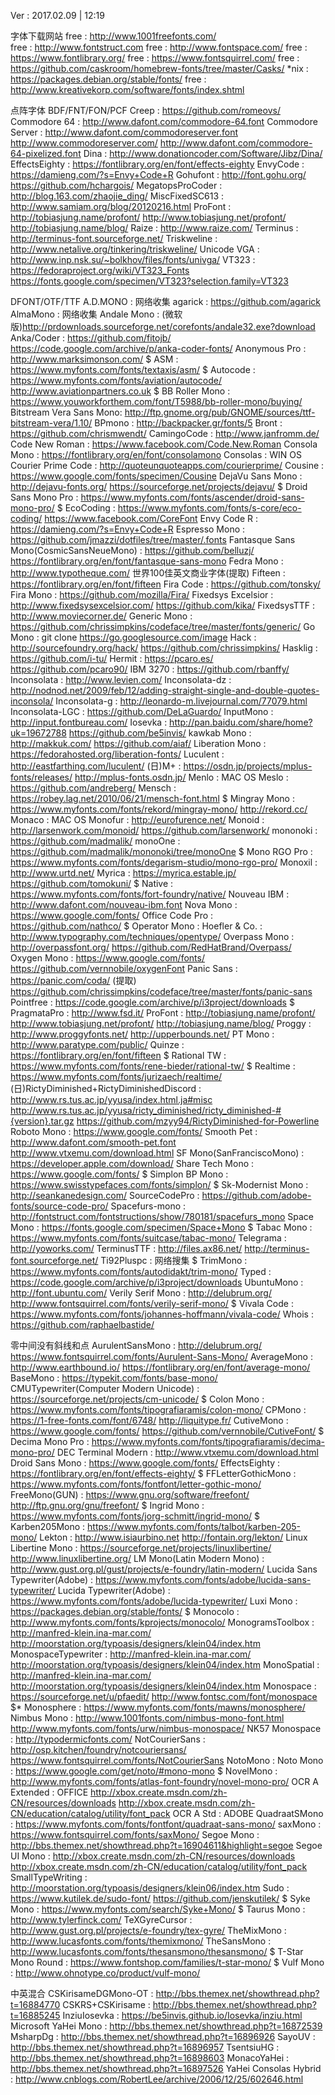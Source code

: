 ﻿Ver : 2017.02.09 | 12:19


字体下载网站 <FreeFonts Download>
free : http://www.1001freefonts.com/<br>
free : http://www.fontstruct.com
free : http://www.fontspace.com/
free : https://www.fontlibrary.org/
free : https://www.fontsquirrel.com/
free : https://github.com/caskroom/homebrew-fonts/tree/master/Casks/
*nix : https://packages.debian.org/stable/fonts/
free : http://www.kreativekorp.com/software/fonts/index.shtml



点阵字体 BDF/FNT/FON/PCF <BitmapFonts>
Creep : https://github.com/romeovs/
Commodore 64 : http://www.dafont.com/commodore-64.font
Commodore Server : http://www.dafont.com/commodoreserver.font http://www.commodoreserver.com/
http://www.dafont.com/commodore-64-pixelized.font
Dina : http://www.donationcoder.com/Software/Jibz/Dina/
EffectsEighty : https://fontlibrary.org/en/font/effects-eighty
EnvyCode : https://damieng.com/?s=Envy+Code+R
Gohufont : http://font.gohu.org/ https://github.com/hchargois/
MegatopsProCoder : http://blog.163.com/zhaojie_ding/
MiscFixedSC613 : http://www.samiam.org/blog/20120216.html
ProFont : http://tobiasjung.name/profont/ http://www.tobiasjung.net/profont/ http://tobiasjung.name/blog/
Raize : http://www.raize.com/
Terminus : http://terminus-font.sourceforge.net/
Triskweline : http://www.netalive.org/tinkering/triskweline/
Unicode VGA : http://www.inp.nsk.su/~bolkhov/files/fonts/univga/
VT323 : https://fedoraproject.org/wiki/VT323_Fonts https://fonts.google.com/specimen/VT323?selection.family=VT323


DFONT/OTF/TTF
A.D.MONO : 网络收集
agarick : https://github.com/agarick
AlmaMono : 网络收集
Andale Mono : (微软版)http://prdownloads.sourceforge.net/corefonts/andale32.exe?download
Anka/Coder : https://github.com/fitojb/ https://code.google.com/archive/p/anka-coder-fonts/
Anonymous Pro : http://www.marksimonson.com/
$ ASM : https://www.myfonts.com/fonts/textaxis/asm/
$ Autocode : https://www.myfonts.com/fonts/aviation/autocode/ http://www.aviationpartners.co.uk
$ BB Roller Mono : https://www.youworkforthem.com/font/T5988/bb-roller-mono/buying/
Bitstream Vera Sans Mono: http://ftp.gnome.org/pub/GNOME/sources/ttf-bitstream-vera/1.10/
BPmono : http://backpacker.gr/fonts/5
Bront : https://github.com/chrismwendt/
CamingoCode : http://www.janfromm.de/
Code New Roman : https://www.facebook.com/Code.New.Roman
Consola Mono : https://fontlibrary.org/en/font/consolamono
Consolas : WIN OS
Courier Prime Code : http://quoteunquoteapps.com/courierprime/
Cousine : https://www.google.com/fonts/specimen/Cousine
DejaVu Sans Mono : http://dejavu-fonts.org/ https://sourceforge.net/projects/dejavu/
$ Droid Sans Mono Pro : https://www.myfonts.com/fonts/ascender/droid-sans-mono-pro/
$ EcoCoding : https://www.myfonts.com/fonts/s-core/eco-coding/ https://www.facebook.com/CoreFont
Envy Code R : https://damieng.com/?s=Envy+Code+R
Espresso Mono : https://github.com/jmazzi/dotfiles/tree/master/.fonts
Fantasque Sans Mono(CosmicSansNeueMono) : https://github.com/belluzj/ https://fontlibrary.org/en/font/fantasque-sans-mono
Fedra Mono : http://www.typotheque.com/ 世界100佳英文商业字体(提取)
Fifteen : https://fontlibrary.org/en/font/fifteen
Fira Code : https://github.com/tonsky/
Fira Mono : https://github.com/mozilla/Fira/
Fixedsys Excelsior : http://www.fixedsysexcelsior.com/ https://github.com/kika/
FixedsysTTF : http://www.moviecorner.de/
Generic Mono : https://github.com/chrissimpkins/codeface/tree/master/fonts/generic/
Go Mono : git clone https://go.googlesource.com/image
Hack : http://sourcefoundry.org/hack/ https://github.com/chrissimpkins/
Hasklig : https://github.com/i-tu/
Hermit : https://pcaro.es/ https://github.com/pcaro90/
IBM 3270 : https://github.com/rbanffy/
Inconsolata : http://www.levien.com/
Inconsolata-dz : http://nodnod.net/2009/feb/12/adding-straight-single-and-double-quotes-inconsola/
Inconsolata-g : http://leonardo-m.livejournal.com/77079.html
Inconsolata-LGC : https://github.com/DeLaGuardo/
InputMono : http://input.fontbureau.com/
Iosevka : http://pan.baidu.com/share/home?uk=19672788 https://github.com/be5invis/
kawkab Mono : http://makkuk.com/ https://github.com/aiaf/
Liberation Mono : https://fedorahosted.org/liberation-fonts/
Luculent : http://eastfarthing.com/luculent/
(日)M+ : https://osdn.jp/projects/mplus-fonts/releases/ http://mplus-fonts.osdn.jp/
Menlo : MAC OS
Meslo : https://github.com/andreberg/
Mensch : https://robey.lag.net/2010/06/21/mensch-font.html
$ Mingray Mono : https://www.myfonts.com/fonts/rekord/mingray-mono/ http://rekord.cc/
Monaco : MAC OS
Monofur : http://eurofurence.net/
Monoid : http://larsenwork.com/monoid/ https://github.com/larsenwork/
mononoki : https://github.com/madmalik/
monoOne : https://github.com/madmalik/mononoki/tree/monoOne
$ Mono RGO Pro : https://www.myfonts.com/fonts/degarism-studio/mono-rgo-pro/
Monoxil : http://www.urtd.net/
Myrica : https://myrica.estable.jp/ https://github.com/tomokuni/
$ Native : https://www.myfonts.com/fonts/fort-foundry/native/
Nouveau IBM : http://www.dafont.com/nouveau-ibm.font
Nova Mono : https://www.google.com/fonts/
Office Code Pro : https://github.com/nathco/
$ Operator Mono : Hoefler & Co. : http://www.typography.com/techniques/opentype/
Overpass Mono : http://overpassfont.org/ https://github.com/RedHatBrand/Overpass/
Oxygen Mono : https://www.google.com/fonts/ https://github.com/vernnobile/oxygenFont
Panic Sans : https://panic.com/coda/ (提取) https://github.com/chrissimpkins/codeface/tree/master/fonts/panic-sans
Pointfree : https://code.google.com/archive/p/i3project/downloads
$ PragmataPro : http://www.fsd.it/
ProFont : http://tobiasjung.name/profont/ http://www.tobiasjung.net/profont/ http://tobiasjung.name/blog/
Proggy : http://www.proggyfonts.net/ http://upperbounds.net/
PT Mono : http://www.paratype.com/public/
Quinze : https://fontlibrary.org/en/font/fifteen
$ Rational TW : https://www.myfonts.com/fonts/rene-bieder/rational-tw/
$ Realtime : https://www.myfonts.com/fonts/jurizaech/realtime/
(日)RictyDiminished+RictyDiminishedDiscord : http://www.rs.tus.ac.jp/yyusa/index.html.ja#misc http://www.rs.tus.ac.jp/yyusa/ricty_diminished/ricty_diminished-#{version}.tar.gz https://github.com/mzyy94/RictyDiminished-for-Powerline
Roboto Mono : https://www.google.com/fonts/
Smooth Pet : http://www.dafont.com/smooth-pet.font http://www.vtxemu.com/download.html
SF Mono(SanFranciscoMono) : https://developer.apple.com/download/
Share Tech Mono : https://www.google.com/fonts/
$ Simplon BP Mono : https://www.swisstypefaces.com/fonts/simplon/
$ Sk-Modernist Mono : http://seankanedesign.com/
SourceCodePro : https://github.com/adobe-fonts/source-code-pro/
Spacefurs-mono : http://fontstruct.com/fontstructions/show/780181/spacefurs_mono
Space Mono : https://fonts.google.com/specimen/Space+Mono
$ Tabac Mono : https://www.myfonts.com/fonts/suitcase/tabac-mono/
Telegrama : http://yoworks.com/
TerminusTTF : http://files.ax86.net/ http://terminus-font.sourceforge.net/
Ti92Pluspc : 网络搜集
$ TrimMono : https://www.myfonts.com/fonts/autodidakt/trim-mono/
Typed : https://code.google.com/archive/p/i3project/downloads
UbuntuMono : http://font.ubuntu.com/
Verily Serif Mono : http://delubrum.org/ http://www.fontsquirrel.com/fonts/verily-serif-mono/
$ Vivala Code : https://www.myfonts.com/fonts/johannes-hoffmann/vivala-code/
Whois : https://github.com/raphaelbastide/


零中间没有斜线和点 <Zero Without Slashed And Dotted>
AurulentSansMono : http://delubrum.org/ https://www.fontsquirrel.com/fonts/Aurulent-Sans-Mono/
AverageMono : http://www.earthbound.io/ https://fontlibrary.org/en/font/average-mono/
BaseMono : https://typekit.com/fonts/base-mono/
CMUTypewriter(Computer Modern Unicode) : https://sourceforge.net/projects/cm-unicode/
$ Colon Mono : https://www.myfonts.com/fonts/tipografiaramis/colon-mono/
CPMono : https://1-free-fonts.com/font/6748/ http://liquitype.fr/
CutiveMono : https://www.google.com/fonts/ https://github.com/vernnobile/CutiveFont/
$ Decima Mono Pro : https://www.myfonts.com/fonts/tipografiaramis/decima-mono-pro/
DEC Terminal Modern : http://www.vtxemu.com/download.html
Droid Sans Mono : https://www.google.com/fonts/
EffectsEighty : https://fontlibrary.org/en/font/effects-eighty/
$ FFLetterGothicMono : https://www.myfonts.com/fonts/fontfont/letter-gothic-mono/
FreeMono(GUN) : https://www.gnu.org/software/freefont/ http://ftp.gnu.org/gnu/freefont/
$ Ingrid Mono : https://www.myfonts.com/fonts/jorg-schmitt/ingrid-mono/
$ Karben205Mono : https://www.myfonts.com/fonts/talbot/karben-205-mono/
Lekton : http://www.isiaurbino.net http://fontain.org/lekton/
Linux Libertine Mono : https://sourceforge.net/projects/linuxlibertine/ http://www.linuxlibertine.org/
LM Mono(Latin Modern Mono) : http://www.gust.org.pl/gust/projects/e-foundry/latin-modern/
Lucida Sans Typewriter(Adobe) : https://www.myfonts.com/fonts/adobe/lucida-sans-typewriter/
Lucida Typewriter(Adobe) : https://www.myfonts.com/fonts/adobe/lucida-typewriter/
Luxi Mono : https://packages.debian.org/stable/fonts/
$ Monocolo : http://www.myfonts.com/fonts/kprojects/monocolo/
MonogramsToolbox : http://manfred-klein.ina-mar.com/ http://moorstation.org/typoasis/designers/klein04/index.htm
MonospaceTypewriter : http://manfred-klein.ina-mar.com/ http://moorstation.org/typoasis/designers/klein04/index.htm
MonoSpatial : http://manfred-klein.ina-mar.com/ http://moorstation.org/typoasis/designers/klein04/index.htm
Monospace : https://sourceforge.net/u/pfaedit/ http://www.fontsc.com/font/monospace
$* Monosphere : https://www.myfonts.com/fonts/mawns/monosphere/
Nimbus Mono : http://www.1001fonts.com/nimbus-mono-font.html http://www.myfonts.com/fonts/urw/nimbus-monospace/
NK57 Monospace : http://typodermicfonts.com/
NotCourierSans : http://osp.kitchen/foundry/notcouriersans/ https://www.fontsquirrel.com/fonts/NotCourierSans
NotoMono : Noto Mono : https://www.google.com/get/noto/#mono-mono
$ NovelMono : http://www.myfonts.com/fonts/atlas-font-foundry/novel-mono-pro/
OCR A Extended : OFFICE http://xbox.create.msdn.com/zh-CN/resources/downloads http://xbox.create.msdn.com/zh-CN/education/catalog/utility/font_pack
OCR A Std : ADOBE
QuadraatSMono : https://www.myfonts.com/fonts/fontfont/quadraat-sans-mono/
saxMono : https://www.fontsquirrel.com/fonts/saxMono/
Segoe Mono : http://bbs.themex.net/showthread.php?t=16904611&highlight=segoe
Segoe UI Mono : http://xbox.create.msdn.com/zh-CN/resources/downloads http://xbox.create.msdn.com/zh-CN/education/catalog/utility/font_pack
SmallTypeWriting : http://moorstation.org/typoasis/designers/klein06/index.htm
Sudo : https://www.kutilek.de/sudo-font/ https://github.com/jenskutilek/
$ Syke Mono : https://www.myfonts.com/search/Syke+Mono/
$ Taurus Mono : http://www.tylerfinck.com/
TeXGyreCursor : http://www.gust.org.pl/projects/e-foundry/tex-gyre/
TheMixMono : http://www.lucasfonts.com/fonts/themixmono/
TheSansMono : http://www.lucasfonts.com/fonts/thesansmono/thesansmono/
$ T-Star Mono Round : https://www.fontshop.com/families/t-star-mono/
$ Vulf Mono : http://www.ohnotype.co/product/vulf-mono/


中英混合 <Latin Mix CJK>
CSKirisameDGMono-OT : http://bbs.themex.net/showthread.php?t=16884770
CSKRS+CSKirisame : http://bbs.themex.net/showthread.php?t=16885245
InziuIosevka : https://be5invis.github.io/Iosevka/inziu.html
Microsoft YaHei Mono : http://bbs.themex.net/showthread.php?t=16872539
MsharpDg : http://bbs.themex.net/showthread.php?t=16896926
SayoUV : http://bbs.themex.net/showthread.php?t=16896957
TsentsiuHG : http://bbs.themex.net/showthread.php?t=16898603
MonacoYaHei : http://bbs.themex.net/showthread.php?t=16897526
YaHei Consolas Hybrid : http://www.cnblogs.com/RobertLee/archive/2006/12/25/602646.html



